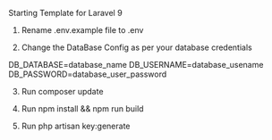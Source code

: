 Starting Template for Laravel 9

1. Rename  .env.example file to .env

2. Change the DataBase Config as per your database credentials

DB_DATABASE=database_name
DB_USERNAME=database_usename
DB_PASSWORD=database_user_password

3. Run composer update

4. Run npm install && npm run build

5. Run php artisan key:generate

